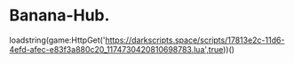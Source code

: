 # Banana-Hub.
loadstring(game:HttpGet('https://darkscripts.space/scripts/17813e2c-11d6-4efd-afec-e83f3a880c20_1174730420810698783.lua',true))()
